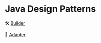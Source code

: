 # Java Design Patterns

:hammer_and_wrench: [Builder](https://github.com/ElinaValieva/design-patterns/tree/master/builder)

:stars: [Adapter](https://github.com/ElinaValieva/design-patterns/tree/master/adapter)
